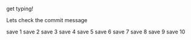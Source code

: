 get typing!

Lets check the commit message

save 1
save 2
save 3
save 4
save 5
save 6
save 7
save 8
save 9
save 10
<!--stackedit_data:
eyJoaXN0b3J5IjpbLTE3NzM0MzA4NTcsMTc3NDA3MTc2NSw2NT
cwNjYxMTQsMTY4MDM4NTIyMywtNTc2NTI1Nzg0LDE0OTAyOTY3
NDcsLTEzOTg3Mzk2MzIsNTY1NjY1Mjk3LDIwOTEwNDQ4NjddfQ
==
-->